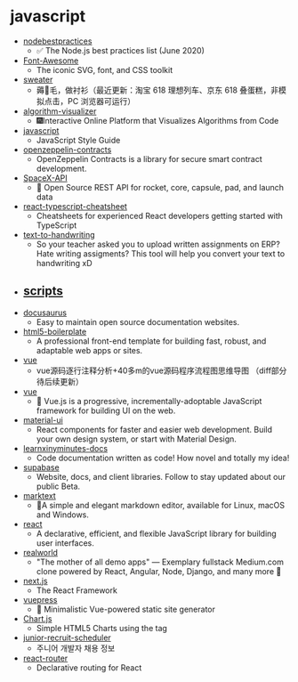 # javascript
- [nodebestpractices](https://github.com/goldbergyoni/nodebestpractices)
  - ✅ The Node.js best practices list (June 2020)
- [Font-Awesome](https://github.com/FortAwesome/Font-Awesome)
  - The iconic SVG, font, and CSS toolkit
- [sweater](https://github.com/zarkin404/sweater)
  - 薅🐑毛，做衬衫（最近更新：淘宝 618 理想列车、京东 618 叠蛋糕，非模拟点击，PC 浏览器可运行）
- [algorithm-visualizer](https://github.com/algorithm-visualizer/algorithm-visualizer)
  - 🎆Interactive Online Platform that Visualizes Algorithms from Code
- [javascript](https://github.com/airbnb/javascript)
  - JavaScript Style Guide
- [openzeppelin-contracts](https://github.com/OpenZeppelin/openzeppelin-contracts)
  - OpenZeppelin Contracts is a library for secure smart contract development.
- [SpaceX-API](https://github.com/r-spacex/SpaceX-API)
  - 🚀 Open Source REST API for rocket, core, capsule, pad, and launch data
- [react-typescript-cheatsheet](https://github.com/typescript-cheatsheets/react-typescript-cheatsheet)
  - Cheatsheets for experienced React developers getting started with TypeScript
- [text-to-handwriting](https://github.com/saurabhdaware/text-to-handwriting)
  - So your teacher asked you to upload written assignments on ERP? Hate writing assigments? This tool will help you convert your text to handwriting xD
- [scripts](https://github.com/chavyleung/scripts)
  - 
- [docusaurus](https://github.com/facebook/docusaurus)
  - Easy to maintain open source documentation websites.
- [html5-boilerplate](https://github.com/h5bp/html5-boilerplate)
  - A professional front-end template for building fast, robust, and adaptable web apps or sites.
- [vue](https://github.com/qq281113270/vue)
  - vue源码逐行注释分析+40多m的vue源码程序流程图思维导图 （diff部分待后续更新）
- [vue](https://github.com/vuejs/vue)
  - 🖖 Vue.js is a progressive, incrementally-adoptable JavaScript framework for building UI on the web.
- [material-ui](https://github.com/mui-org/material-ui)
  - React components for faster and easier web development. Build your own design system, or start with Material Design.
- [learnxinyminutes-docs](https://github.com/adambard/learnxinyminutes-docs)
  - Code documentation written as code! How novel and totally my idea!
- [supabase](https://github.com/supabase/supabase)
  - Website, docs, and client libraries. Follow to stay updated about our public Beta.
- [marktext](https://github.com/marktext/marktext)
  - 📝A simple and elegant markdown editor, available for Linux, macOS and Windows.
- [react](https://github.com/facebook/react)
  - A declarative, efficient, and flexible JavaScript library for building user interfaces.
- [realworld](https://github.com/gothinkster/realworld)
  - "The mother of all demo apps" — Exemplary fullstack Medium.com clone powered by React, Angular, Node, Django, and many more 🏅
- [next.js](https://github.com/vercel/next.js)
  - The React Framework
- [vuepress](https://github.com/vuejs/vuepress)
  - 📝 Minimalistic Vue-powered static site generator
- [Chart.js](https://github.com/chartjs/Chart.js)
  - Simple HTML5 Charts using the <canvas> tag
- [junior-recruit-scheduler](https://github.com/jojoldu/junior-recruit-scheduler)
  - 주니어 개발자 채용 정보
- [react-router](https://github.com/ReactTraining/react-router)
  - Declarative routing for React
